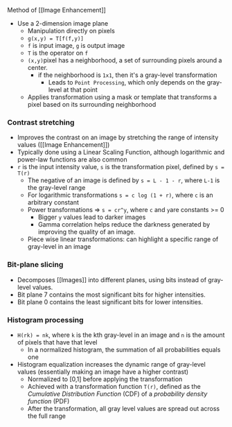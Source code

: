 Method of [[Image Enhancement]]
- Use a 2-dimension image plane
	- Manipulation directly on pixels
	- `g(x,y) = T[f(f,y)]`
	- `f` is input image, `g` is output image
	- `T` is the operator on `f`
	- `(x,y)`pixel has a neighborhood, a set of surrounding pixels around a center.
		- if the neighborhood is `1x1`, then it's a gray-level transformation
			- Leads to `Point Processing`, which only depends on the gray-level at that point
	- Applies transformation using a mask or template that transforms a pixel based on its surrounding neighborhood
### Contrast stretching
- Improves the contrast on an image by stretching the range of intensity values ([[Image Enhancement]])
- Typically done using a Linear Scaling Function, although logarithmic and power-law functions are also common
- `r` is the input intensity value, `s` is the transformation pixel, defined by `s = T(r)`
	- The negative of an image is defined by `s = L - 1 - r`, where `L-1` is the gray-level range 
	- For logarithmic transformations `s = c log (1 + r)`, where `c` is an arbitrary constant
	- Power transformations => `s = cr^y`, where `c` and `y`are constants >= 0
		- Bigger `y` values lead to darker images
		- Gamma correlation helps reduce the darkness generated by improving the quality of an image.
	- Piece wise linear transformations: can highlight a specific range of gray-level in an image
### Bit-plane slicing
- Decomposes [[Images]] into different planes, using bits instead of gray-level values.
- Bit plane 7 contains the most significant bits for higher intensities.
- Bit plane 0 contains the least significant bits for lower intensities.

### Histogram processing
- `H(rk) = nk`, where `k` is the kth gray-level in an image and `n` is the amount of pixels that have that level
	- In a normalized histogram, the summation of all probabilities equals one
- Histogram equalization increases the dynamic range of gray-level values (essentially making an image have a higher contrast)
	- Normalized to [0,1] before applying the transformation
	- Achieved with a transformation function `T(r)`, defined as the _Cumulative Distribution Function_ (CDF) of a _probability density function_ (PDF)
	- After the transformation, all gray level values are spread out across the full range